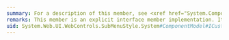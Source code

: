 ```yaml
---
summary: For a description of this member, see <xref href="System.ComponentModel.ICustomTypeDescriptor.GetProperties*"></xref>.
remarks: This member is an explicit interface member implementation. It can only be used when the <xref:System.Web.UI.WebControls.SubMenuStyle> instance is cast to the <xref:System.ComponentModel.ICustomTypeDescriptor> interface.
uid: System.Web.UI.WebControls.SubMenuStyle.System#ComponentModel#ICustomTypeDescriptor#GetProperties*
---
```

